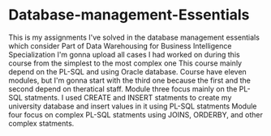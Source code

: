 # Database-management-Essentials
This is my assignments I've solved in the database management essentials which consider Part of Data Warehousing for Business Intelligence Specialization 
I'm gonna upload all cases I had worked on during this course from the simplest to the most complex one
This course mainly depend on the PL-SQL and using Oracle database. 
Course have eleven modules, but I'm gonna start with the third one because the first and the second depend on theratical staff.
Module three focus mainly on the PL-SQL statments. 
I used CREATE and INSERT statments to create my university database and insert values in it using PL-SQL statments
Module four focus on complex PL-SQL statments using JOINS, ORDERBY, and other complex statments. 

